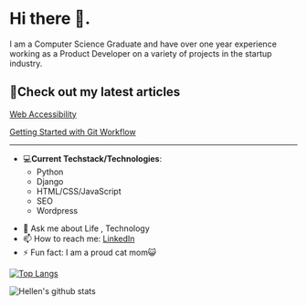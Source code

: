# Hi there 👋.

I am a Computer Science Graduate and have over one year experience working as a Product Developer on a variety of projects in the startup industry.

## 📰Check out my latest articles

 [Web Accessibility](https://medium.com/ian-product/an-inclusive-world-is-a-better-world-web-accessibility-5a1560c4baa0)


 [Getting Started with Git Workflow](https://medium.com/ian-product/getting-started-with-git-workflow-412609fe4b7c)


------
<!--
**hellen17/hellen17** is a ✨ _special_ ✨ repository because its `README.md` (this file) appears on your GitHub profile.

Here are some ideas to get you started:
-->
- 💻**Current Techstack/Technologies**:
  * Python
  * Django
  * HTML/CSS/JavaScript
  * SEO
  * Wordpress

<!--
- 🔭 I’m currently working on an ecommerce web application that makes legal documents accessible to small medium enterprises.

- 🌱 I’m currently learning React

- 👯 I’m looking to collaborate on ...
- 🤔 I’m looking for help with ...
-->
- 💬 Ask me about Life , Technology
- 📫 How to reach me: [LinkedIn](https://www.linkedin.com/in/hellenkokach/)
- ⚡ Fun fact: I am a proud cat mom😺

[![Top Langs](https://github-readme-stats.vercel.app/api/top-langs/?username=hellen17&layout=compact)](https://github.com/hellen17)

![Hellen's github stats](https://github-readme-stats.vercel.app/api?username=hellen17&show_icons=true&hide_border=true&count_private=true&theme=radical&hide=stars)

